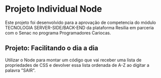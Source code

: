 # Projeto Individual Node
Este projeto foi desenvolvido para a aprovação de competencia do módulo TECNOLOGIA SERVER-SIDE/BACK-END da plataforma Resilia em parceria com o Senac
no programa Programadores Cariocas.

## Projeto: Facilitando o dia a dia
Utilizar o Node para montar um código que vai receber uma lista de propriedades de CSS e devolver essa lista ordenada de A-Z ao digitar a palavra "SAIR".


